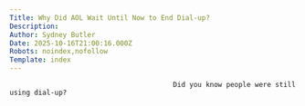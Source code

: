 ```yaml
---
Title: Why Did AOL Wait Until Now to End Dial-up?
Description: 
Author: Sydney Butler
Date: 2025-10-16T21:00:16.000Z
Robots: noindex,nofollow
Template: index
---
```


                                            Did you know people were still using dial-up?
                                        